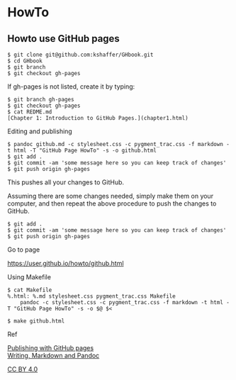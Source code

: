 # HowTo

## Howto use GitHub pages

    $ git clone git@github.com:kshaffer/GHbook.git
    $ cd GHbook
	$ git branch
	$ git checkout gh-pages

If gh-pages is not listed, create it by typing:

	$ git branch gh-pages
	$ git checkout gh-pages
	$ cat REDME.md
	[Chapter 1: Introduction to GitHub Pages.](chapter1.html)

Editing and publishing

	$ pandoc github.md -c stylesheet.css -c pygment_trac.css -f markdown -t html -T "GitHub Page HowTo" -s -o github.html
	$ git add .
	$ git commit -am 'some message here so you can keep track of changes'
	$ git push origin gh-pages

This pushes all your changes to GitHub.

Assuming there are some changes needed, simply make them on your computer, and then repeat the above procedure to push the changes to GitHub.

	$ git add .
	$ git commit -am 'some message here so you can keep track of changes'
	$ git push origin gh-pages

Go to page

https://user.github.io/howto/github.html

Using Makefile

	$ cat Makefile
	%.html: %.md stylesheet.css pygment_trac.css Makefile
		pandoc -c stylesheet.css -c pygment_trac.css -f markdown -t html -T "GitHub Page HowTo" -s -o $@ $<

	$ make github.html
Ref

[Publishing with GitHub pages](http://kris.shaffermusic.com/2013/09/publishing-with-github-pages)  
[Writing, Markdown and Pandoc](http://brizzled.clapper.org/blog/2010/11/26/writing-markdown-and-pandoc)

[CC BY 4.0](https://creativecommons.org/licenses/by/4.0)
